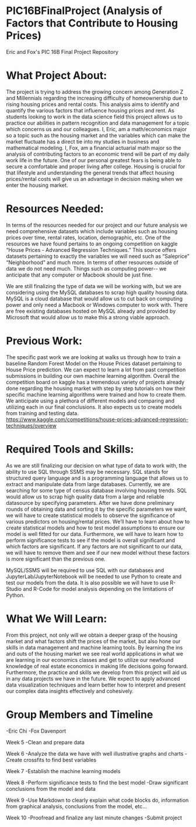 # PIC16BFinalProject (Analysis of Factors that Contribute to Housing Prices)
Eric and Fox's PIC 16B Final Project Repository

# What Project About:
The project is trying to address the growing concern among Generation Z and Millennials regarding the increasing difficulty of homeownership due to rising housing prices and rental costs. This analysis aims to identify and quantify the various factors that influence housing prices and rent. As students looking to work in the data science field this project allows us to practice our abilities in pattern recognition and data management for a topic which concerns us and our colleagues. I, Eric, am a math/economics major so a topic such as the housing market and the variables which can make the market fluctuate has a direct tie into my studies in business and mathematical modeling. I, Fox, am a financial actuarial math major so the analysis of contributing factors to an economic trend will be part of my daily work life in the future. One of our personal greatest fears is being able to secure a comfortable and proper living after college. Housing is crucial for that lifestyle and understanding the general trends that affect housing prices/rental costs will give us an advantage in decision making when we enter the housing market.

# Resources Needed:
In terms of the resources needed for our project and our future analysis we need comprehensive datasets which include variables such as housing prices over time, rental rates, location, demographic, etc. One of the resources we have found pertains to an ongoing competition on kaggle “House Prices - Advanced Regression Techniques.” This source offers datasets pertaining to exactly the variables we will need such as “Saleprice” “Neighborhood” and much more. In terms of other resources outside of data we do not need much. Things such as computing power-- we anticipate that any computer or Macbook should be just fine. 

We are still finalizing the type of data we will be working with, but we are considering using the MySQL databases to scrap high quality housing data. MySQL is a cloud database that would allow us to cut back on computing power and only need a Macbook or Windows computer to work with. There are free existing databases hosted on MySQL already and provided by Microsoft that would allow us to make this a strong viable approach.

# Previous Work:
The specific past work we are looking at walks us through how to train a baseline Random Forest Model on the House Prices dataset pertaining to House Price prediction. We can expect to learn a lot from past competition submissions in building our own machine learning algorithm. Overall the competition board on kaggle has a tremendous variety of projects already done regarding the housing market with step by step tutorials on how their specific machine learning algorithms were trained and how to create them. We anticipate using a plethora of different models and comparing and utilizing each in our final conclusions. It also expects us to create models from training and testing data.
https://www.kaggle.com/competitions/house-prices-advanced-regression-techniques/overview

# Required Tools and Skills:
As we are still finalizing our decision on what type of data to work with, the ability to use SQL through SSMS may be necessary. SQL stands for structured query language and is a programming language that allows us to extract and manipulate data from large databases. Currently, we are searching for some type of census database involving housing trends. SQL would allow us to scrap high quality data from a large and reliable datasource by specifying parameters. After we have done preliminary rounds of obtaining data and sorting it by the specific parameters we want, we will have to create statistical models to observe the significance of various predictors on housing/rental prices. We’ll have to learn about how to create statistical models and how to test model assumptions to ensure our model is well fitted for our data. Furthermore, we will have to learn how to perform significance tests to see if the model is overall significant and which factors are significant. If any factors are not significant to our data, we will have to remove them and see if our new model without these factors is more significant than the previous one.

MySQL/SSMS will be required to use SQL with our databases and JupyterLab/JupyterNotebook will be needed to use Python to create and test our models from the data. It is also possible we will have to use R-Studio and R-Code for model analysis depending on the limitations of Python. 

# What We Will Learn:
From this project, not only will we obtain a deeper grasp of the housing market and what factors shift the prices of the market, but also hone our skills in data management and machine learning tools. By learning the ins and outs of the housing market we see real world applications in what we are learning in our economics classes and get to utilize our newfound knowledge of real estate economics in making life decisions going forward. Furthermore, the practice and skills we develop from this project will aid us in any data projects we have in the future. We expect to apply advanced data visualization techniques and learn better how to interpret and present our complex data insights effectively and cohesively.

# Group Members and Timeline
-Eric Chi
-Fox Davenport

Week 5
  -Clean and prepare data

Week 6
  -Analyze the data we have with well illustrative graphs and charts
  -Create crossfits to find best variables

Week 7
  -Establish the machine learning models

Week 8
  -Perform significance tests to find the best model
  -Draw significant conclusions from the model and data

Week 9
  -Use Markdown to clearly explain what code blocks do, information from graphical analysis, conclusions from the model, etc…

Week 10
  -Proofread and finalize any last minute changes
  -Submit project

